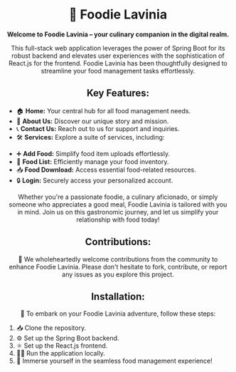 <h1 align="center">🍴 Foodie Lavinia</h1>

<p align="center">
  <b>Welcome to Foodie Lavinia – your culinary companion in the digital realm.</b>
</p>

<p align="center">
  This full-stack web application leverages the power of Spring Boot for its robust backend and elevates user experiences with the sophistication of React.js for the frontend. Foodie Lavinia has been thoughtfully designed to streamline your food management tasks effortlessly.
</p>

<h2 align="center">Key Features:</h2>

<ul>
  <li>🏠 <b>Home:</b> Your central hub for all food management needs.</li>
  <li>📜 <b>About Us:</b> Discover our unique story and mission.</li>
  <li>📞 <b>Contact Us:</b> Reach out to us for support and inquiries.</li>
  <li>🛠️ <b>Services:</b> Explore a suite of services, including:</li>
</ul>

<ul>
  <li>➕ <b>Add Food:</b> Simplify food item uploads effortlessly.</li>
  <li>🍔 <b>Food List:</b> Efficiently manage your food inventory.</li>
  <li>📥 <b>Food Download:</b> Access essential food-related resources.</li>
  <li>🔒 <b>Login:</b> Securely access your personalized account.</li>
</ul>

<p align="center">
  Whether you're a passionate foodie, a culinary aficionado, or simply someone who appreciates a good meal, Foodie Lavinia is tailored with you in mind. Join us on this gastronomic journey, and let us simplify your relationship with food today!
</p>

<h2 align="center">Contributions:</h2>

<p align="center">
  🙌 We wholeheartedly welcome contributions from the community to enhance Foodie Lavinia. Please don't hesitate to fork, contribute, or report any issues as you explore this project.
</p>

<h2 align="center">Installation:</h2>

<p align="center">
  🚀 To embark on your Foodie Lavinia adventure, follow these steps:
</p>

<ol>
  <li>📥 Clone the repository.</li>
  <li>⚙️ Set up the Spring Boot backend.</li>
  <li>⚛️ Set up the React.js frontend.</li>
  <li>🏃‍♂️ Run the application locally.</li>
  <li>🎉 Immerse yourself in the seamless food management experience!</li>
</ol>
